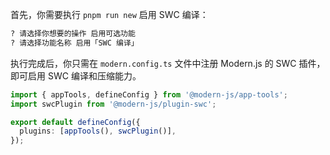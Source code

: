 首先，你需要执行 `pnpm run new` 启用 SWC 编译：

```bash
? 请选择你想要的操作 启用可选功能
? 请选择功能名称 启用「SWC 编译」
```

执行完成后，你只需在 `modern.config.ts` 文件中注册 Modern.js 的 SWC 插件，即可启用 SWC 编译和压缩能力。

```ts title="modern.config.ts"
import { appTools, defineConfig } from '@modern-js/app-tools';
import swcPlugin from '@modern-js/plugin-swc';

export default defineConfig({
  plugins: [appTools(), swcPlugin()],
});
```

